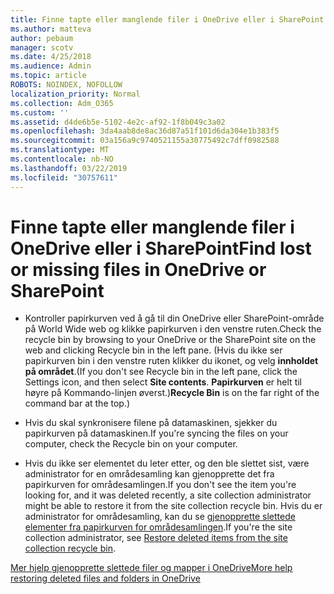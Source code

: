 ```yaml
---
title: Finne tapte eller manglende filer i OneDrive eller i SharePoint
ms.author: matteva
author: pebaum
manager: scotv
ms.date: 4/25/2018
ms.audience: Admin
ms.topic: article
ROBOTS: NOINDEX, NOFOLLOW
localization_priority: Normal
ms.collection: Adm_O365
ms.custom: ''
ms.assetid: d4de6b5e-5102-4e2c-af92-1f8b049c3a02
ms.openlocfilehash: 3da4aab8de8ac36d87a51f101d6da304e1b383f5
ms.sourcegitcommit: 03a156a9c9740521155a30775492c7dff0982588
ms.translationtype: MT
ms.contentlocale: nb-NO
ms.lasthandoff: 03/22/2019
ms.locfileid: "30757611"
---
```

# <a name="find-lost-or-missing-files-in-onedrive-or-sharepoint"></a><span data-ttu-id="498d6-102">Finne tapte eller manglende filer i OneDrive eller i SharePoint</span><span class="sxs-lookup"><span data-stu-id="498d6-102">Find lost or missing files in OneDrive or SharePoint</span></span>

- <span data-ttu-id="498d6-103">Kontroller papirkurven ved å gå til din OneDrive eller SharePoint-område på World Wide web og klikke papirkurven i den venstre ruten.</span><span class="sxs-lookup"><span data-stu-id="498d6-103">Check the recycle bin by browsing to your OneDrive or the SharePoint site on the web and clicking Recycle bin in the left pane.</span></span> <span data-ttu-id="498d6-104">(Hvis du ikke ser papirkurven bin i den venstre ruten klikker du ikonet, og velg **innholdet på området**.</span><span class="sxs-lookup"><span data-stu-id="498d6-104">(If you don't see Recycle bin in the left pane, click the Settings icon, and then select **Site contents**.</span></span> <span data-ttu-id="498d6-105">**Papirkurven** er helt til høyre på Kommando-linjen øverst.)</span><span class="sxs-lookup"><span data-stu-id="498d6-105">**Recycle Bin** is on the far right of the command bar at the top.)</span></span> 
    
- <span data-ttu-id="498d6-106">Hvis du skal synkronisere filene på datamaskinen, sjekker du papirkurven på datamaskinen.</span><span class="sxs-lookup"><span data-stu-id="498d6-106">If you're syncing the files on your computer, check the Recycle bin on your computer.</span></span> 
    
- <span data-ttu-id="498d6-107">Hvis du ikke ser elementet du leter etter, og den ble slettet sist, være administrator for en områdesamling kan gjenopprette det fra papirkurven for områdesamlingen.</span><span class="sxs-lookup"><span data-stu-id="498d6-107">If you don't see the item you're looking for, and it was deleted recently, a site collection administrator might be able to restore it from the site collection recycle bin.</span></span> <span data-ttu-id="498d6-108">Hvis du er administrator for områdesamling, kan du se [gjenopprette slettede elementer fra papirkurven for områdesamlingen](https://go.microsoft.com/fwlink/?linkid=866439).</span><span class="sxs-lookup"><span data-stu-id="498d6-108">If you're the site collection administrator, see [Restore deleted items from the site collection recycle bin](https://go.microsoft.com/fwlink/?linkid=866439).</span></span>
    
[<span data-ttu-id="498d6-109">Mer hjelp gjenopprette slettede filer og mapper i OneDrive</span><span class="sxs-lookup"><span data-stu-id="498d6-109">More help restoring deleted files and folders in OneDrive</span></span>](https://go.microsoft.com/fwlink/?linkid=872872)
  

